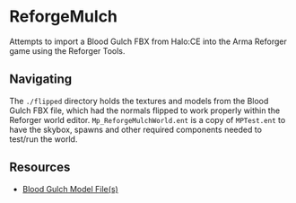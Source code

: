 # ReforgeMulch

Attempts to import a Blood Gulch FBX from Halo:CE into the Arma Reforger game using the Reforger Tools.

## Navigating

The `./flipped` directory holds the textures and models from the Blood Gulch FBX file, which had the normals flipped to work properly within the Reforger world editor. `Mp_ReforgeMulchWorld.ent` is a copy of `MPTest.ent` to have the skybox, spawns and other required components needed to test/run the world.

## Resources
- [Blood Gulch Model File(s)](https://sketchfab.com/3d-models/blood-gulch-halo-1-03865b4ada6d445c8daec114e49790e7)
